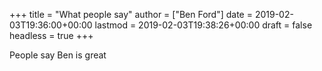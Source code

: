 +++
title = "What people say"
author = ["Ben Ford"]
date = 2019-02-03T19:36:00+00:00
lastmod = 2019-02-03T19:38:26+00:00
draft = false
headless = true
+++

People say Ben is great
